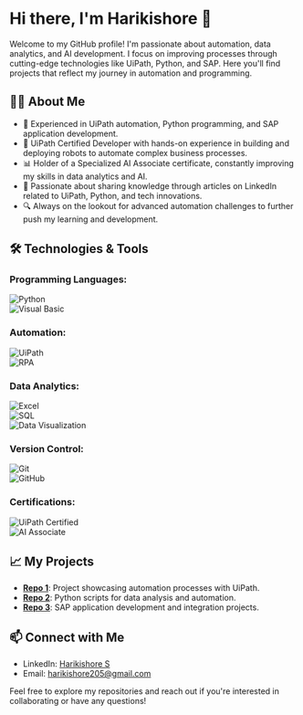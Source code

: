 # Hi there, I'm Harikishore 👋

Welcome to my GitHub profile! I'm passionate about automation, data analytics, and AI development. I focus on improving processes through cutting-edge technologies like UiPath, Python, and SAP. Here you'll find projects that reflect my journey in automation and programming.

## 🧑‍💻 About Me

- 🔧 Experienced in UiPath automation, Python programming, and SAP application development.
- 🚀 UiPath Certified Developer with hands-on experience in building and deploying robots to automate complex business processes.
- 📊 Holder of a Specialized AI Associate certificate, constantly improving my skills in data analytics and AI.
- 📝 Passionate about sharing knowledge through articles on LinkedIn related to UiPath, Python, and tech innovations.
- 🔍 Always on the lookout for advanced automation challenges to further push my learning and development.

## 🛠️ Technologies & Tools

### Programming Languages:
![Python](https://img.shields.io/badge/Python-3776AB?style=flat&logo=python&logoColor=white)  
![Visual Basic](https://img.shields.io/badge/Visual%20Basic-945DB7?style=flat&logo=visualstudio&logoColor=white)

### Automation:
![UiPath](https://img.shields.io/badge/UiPath-2F72A4?style=flat&logo=uipath&logoColor=white)  
![RPA](https://img.shields.io/badge/RPA-0085CA?style=flat&logo=robocorp&logoColor=white)

### Data Analytics:
![Excel](https://img.shields.io/badge/Excel-217346?style=flat&logo=microsoft-excel&logoColor=white)  
![SQL](https://img.shields.io/badge/SQL-00618A?style=flat&logo=postgresql&logoColor=white)  
![Data Visualization](https://img.shields.io/badge/Data%20Visualization-FFC107?style=flat&logo=tableau&logoColor=white)

### Version Control:
![Git](https://img.shields.io/badge/Git-F05032?style=flat&logo=git&logoColor=white)  
![GitHub](https://img.shields.io/badge/GitHub-181717?style=flat&logo=github&logoColor=white)

### Certifications:
![UiPath Certified](https://img.shields.io/badge/UiPath%20Certified-0085CA?style=flat&logo=uipath&logoColor=white)  
![AI Associate](https://img.shields.io/badge/Specialized%20AI%20Associate-00A0B0?style=flat&logo=python&logoColor=white)

## 📈 My Projects
- **[Repo 1](#)**: Project showcasing automation processes with UiPath.
- **[Repo 2](#)**: Python scripts for data analysis and automation.
- **[Repo 3](#)**: SAP application development and integration projects.

## 📫 Connect with Me
- LinkedIn: [Harikishore S](https://www.linkedin.com/in/harikishore205)
- Email: [harikishore205@gmail.com](mailto:harikishore205@gmail.com)

Feel free to explore my repositories and reach out if you're interested in collaborating or have any questions!
